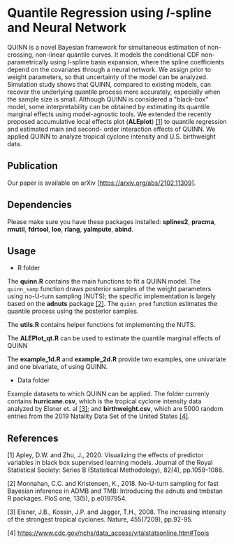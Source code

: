 # Quantile Regression using *I*-spline and Neural Network

QUINN is a novel Bayesian framework for simultaneous estimation of non-crossing, non-linear quantile curves. It models the conditional CDF non-parametrically using *I*-spline basis expansion, where the spline coefficients depend on the covariates through a neural network. 
We assign prior to weight parameters, so that uncertainty of the model can be analyzed. Simulation study shows that QUINN, compared to existing models, can recover the underlying quantile process more accurately, especially when the sample size is small. Although QUINN is
considered a "black-box" model, some interpretability can be obtained by estimating its quantile marginal effects using model-agnostic tools. We extended the recently proposed accumulative local effects plot (**ALEplot**) [[1]](#1) to quantile regression and estimated main and second-
order interaction effects of QUINN. We applied QUINN to analyze tropical cyclone intensity and U.S. birthweight data.

## Publication

Our paper is available on arXiv [https://arxiv.org/abs/2102.11309].

## Dependencies

Please make sure you have these packages installed: **splines2**, **pracma**, **rmutil**, **fdrtool**, **loo**, **rlang**, **yaImpute**, **abind**.

## Usage 

- R folder

The **quinn.R** contains the main functions to fit a QUINN model. The `quinn_samp` function draws posterior samples of the weight parameters using no-U-turn sampling (NUTS); the specific implementation is largely based on the **adnuts** package [[2]](#2). The `quinn_pred`
function estimates the quantile process using the posterior samples.

The **utils.R** contains helper functions fot implementing the NUTS.

The **ALEPlot_qt.R** can be used to estimate the quantile marginal effects of QUINN

The **example_1d.R** and **example_2d.R** provide two examples, one univariate and one bivariate, of using QUINN. 

- Data folder

Example datasets to which QUINN can be applied. The folder currenly contains **hurricane.csv**, which is the tropical cyclone intensity data analyzed by Elsner et. al [[3]](#3); and **birthweight.csv**, which are 5000 random entries from the 2019 Natality Data Set of the United States [[4]](#4).

## References

<a id="1">[1]</a> 
Apley, D.W. and Zhu, J., 2020. Visualizing the effects of predictor variables in black box supervised learning models. Journal of the Royal Statistical Society: Series B (Statistical Methodology), 82(4), pp.1059-1086.

<a id="2">[2]</a> 
Monnahan, C.C. and Kristensen, K., 2018. No-U-turn sampling for fast Bayesian inference in ADMB and TMB: Introducing the adnuts and tmbstan R packages. PloS one, 13(5), p.e0197954.

<a id="3">[3]</a> 
Elsner, J.B., Kossin, J.P. and Jagger, T.H., 2008. The increasing intensity of the strongest tropical cyclones. Nature, 455(7209), pp.92-95.

<a id="4">[4]</a> 
https://www.cdc.gov/nchs/data_access/vitalstatsonline.htm#Tools
